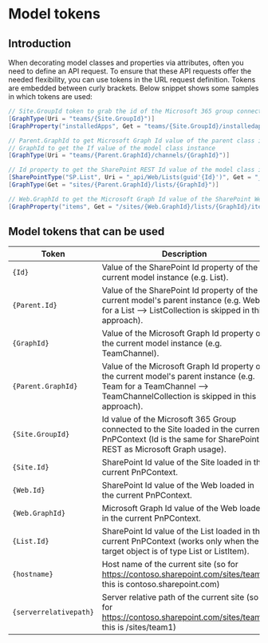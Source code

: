 
# Model tokens

## Introduction

When decorating model classes and properties via attributes, often you need to define an API request. To ensure that these API requests offer the needed flexibility, you can use tokens in the URL request definition. Tokens are embedded between curly brackets. Below snippet shows some samples in which tokens are used:

```csharp
// Site.GroupId token to grab the id of the Microsoft 365 group connected to the current site
[GraphType(Uri = "teams/{Site.GroupId}")]
[GraphProperty("installedApps", Get = "teams/{Site.GroupId}/installedapps?expand=TeamsApp")]

// Parent.GraphId to get Microsoft Graph Id value of the parent class instance of the model
// GraphId to get the If value of the model class instance
[GraphType(Uri = "teams/{Parent.GraphId}/channels/{GraphId}")]

// Id property to get the SharePoint REST Id value of the model class instance
[SharePointType("SP.List", Uri = "_api/Web/Lists(guid'{Id}')", Get = "_api/web/lists", Update = "_api/web/lists/getbyid(guid'{Id}')", LinqGet = "_api/web/lists")]
[GraphType(Get = "sites/{Parent.GraphId}/lists/{GraphId}")]

// Web.GraphId to get the Microsoft Graph Id value of the SharePoint Web model instance of the current PnPContext instance
[GraphProperty("items", Get = "/sites/{Web.GraphId}/lists/{GraphId}/items?expand=fields")]
```

## Model tokens that can be used

Token | Description
------|------------
`{Id}` | Value of the SharePoint Id property of the current model instance (e.g. List).
`{Parent.Id}` | Value of the SharePoint Id property of the current model's parent instance (e.g. Web for a List --> ListCollection is skipped in this approach).
`{GraphId}` | Value of the Microsoft Graph Id property of the current model instance (e.g. TeamChannel).
`{Parent.GraphId}` | Value of the Microsoft Graph Id property of the current model's parent instance (e.g. Team for a TeamChannel --> TeamChannelCollection is skipped in this approach).
`{Site.GroupId}` | Id value of the Microsoft 365 Group connected to the Site loaded in the current PnPContext (Id is the same for SharePoint REST as Microsoft Graph usage).
`{Site.Id}` | SharePoint Id value of the Site loaded in the current PnPContext.
`{Web.Id}` | SharePoint Id value of the Web loaded in the current PnPContext.
`{Web.GraphId}` | Microsoft Graph Id value of the Web loaded in the current PnPContext.
`{List.Id}` | SharePoint Id value of the List loaded in the current PnPContext (works only when the target object is of type List or ListItem).
`{hostname}` | Host name of the current site (so for https://contoso.sharepoint.com/sites/team1 this is contoso.sharepoint.com)
`{serverrelativepath}` | Server relative path of the current site (so for https://contoso.sharepoint.com/sites/team1 this is /sites/team1)

